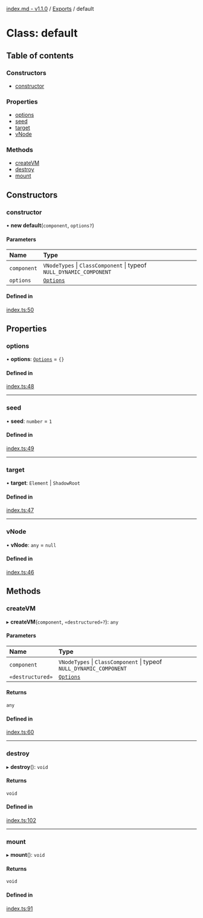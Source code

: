 [index.md - v1.1.0](../README.md) / [Exports](../modules.md) / default

# Class: default

## Table of contents

### Constructors

- [constructor](default.md#constructor)

### Properties

- [options](default.md#options)
- [seed](default.md#seed)
- [target](default.md#target)
- [vNode](default.md#vnode)

### Methods

- [createVM](default.md#createvm)
- [destroy](default.md#destroy)
- [mount](default.md#mount)

## Constructors

### constructor

• **new default**(`component`, `options?`)

#### Parameters

| Name        | Type                                                                |
| :---------- | :------------------------------------------------------------------ |
| `component` | `VNodeTypes` \| `ClassComponent` \| typeof `NULL_DYNAMIC_COMPONENT` |
| `options`   | [`Options`](../interfaces/Options.md)                               |

#### Defined in

[index.ts:50](https://github.com/saqqdy/vue-mount-plugin/blob/0010a8f/src/index.ts#L50)

## Properties

### options

• **options**: [`Options`](../interfaces/Options.md) = `{}`

#### Defined in

[index.ts:48](https://github.com/saqqdy/vue-mount-plugin/blob/0010a8f/src/index.ts#L48)

---

### seed

• **seed**: `number` = `1`

#### Defined in

[index.ts:49](https://github.com/saqqdy/vue-mount-plugin/blob/0010a8f/src/index.ts#L49)

---

### target

• **target**: `Element` \| `ShadowRoot`

#### Defined in

[index.ts:47](https://github.com/saqqdy/vue-mount-plugin/blob/0010a8f/src/index.ts#L47)

---

### vNode

• **vNode**: `any` = `null`

#### Defined in

[index.ts:46](https://github.com/saqqdy/vue-mount-plugin/blob/0010a8f/src/index.ts#L46)

## Methods

### createVM

▸ **createVM**(`component`, `«destructured»?`): `any`

#### Parameters

| Name             | Type                                                                |
| :--------------- | :------------------------------------------------------------------ |
| `component`      | `VNodeTypes` \| `ClassComponent` \| typeof `NULL_DYNAMIC_COMPONENT` |
| `«destructured»` | [`Options`](../interfaces/Options.md)                               |

#### Returns

`any`

#### Defined in

[index.ts:60](https://github.com/saqqdy/vue-mount-plugin/blob/0010a8f/src/index.ts#L60)

---

### destroy

▸ **destroy**(): `void`

#### Returns

`void`

#### Defined in

[index.ts:102](https://github.com/saqqdy/vue-mount-plugin/blob/0010a8f/src/index.ts#L102)

---

### mount

▸ **mount**(): `void`

#### Returns

`void`

#### Defined in

[index.ts:91](https://github.com/saqqdy/vue-mount-plugin/blob/0010a8f/src/index.ts#L91)
